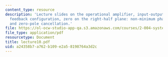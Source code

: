 ```yaml
---
content_type: resource
description: 'Lecture slides on the operational amplifier, input-output relationships,
  feedback configuration, zero on the right-half plane: non-minimum phase response,
  and zero-pole cancellation.'
file: https://ol-ocw-studio-app-qa.s3.amazonaws.com/courses/2-004-systems-modeling-and-control-ii-fall-2007/a24358b7a762b109e2a58198764a3d2c_lecture10.pdf
file_type: application/pdf
resourcetype: Document
title: lecture10.pdf
uid: a24358b7-a762-b109-e2a5-8198764a3d2c
---
```


